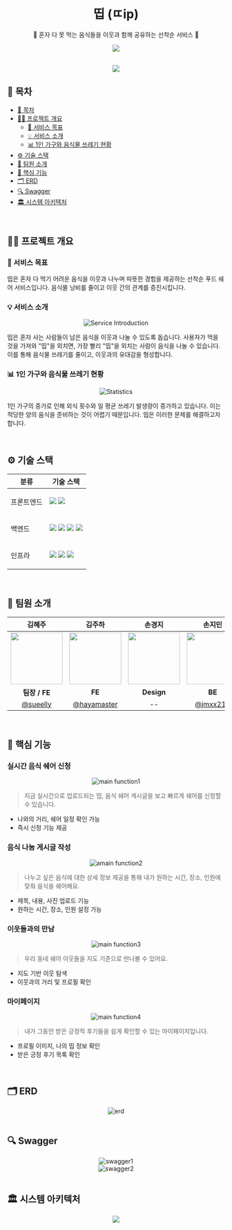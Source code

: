 <div align="center">
  <h1>띱 (ㄸip)</h1>
  <p>🍴 혼자 다 못 먹는 음식들을 이웃과 함께 공유하는 선착순 서비스 🍴</p>
</div>
<p align=center>
<img src="https://github.com/user-attachments/assets/083fd5d3-bd0b-49a1-a644-aea73e47a3c1">
</p>
<br />

<div align=center>
    <a href="https://hits.seeyoufarm.com"><img src="https://hits.seeyoufarm.com/api/count/incr/badge.svg?url=https%3A%2F%2Fgithub.com%2Fyour-org&count_bg=%23333333&title_bg=%23FC4F59&icon=&icon_color=%23FC4F59&title=hits&edge_flat=false)](https://hits.seeyoufarm.com"/></a>
</div>

## 📄 목차

- [📄 목차](#-목차)
- [✍🏻 프로젝트 개요](#-프로젝트-개요)
  - [🎯 서비스 목표](#-서비스-목표)
  - [💡 서비스 소개](#-서비스-소개)
  - [📊 1인 가구와 음식물 쓰레기 현황](#-1인-가구와-음식물-쓰레기-현황)
- [⚙️ 기술 스택](#-기술-스택)
- [🧡 팀원 소개](#-팀원-소개)
- [🚀 핵심 기능](#-핵심-기능)
- [🗂️ ERD](#-erd)
- [🔍 Swagger](#-swagger)
- [🏛️ 시스템 아키텍처](#-시스템-아키텍처)

<br />

## ✍🏻 프로젝트 개요

### 🎯 서비스 목표

띱은 혼자 다 먹기 어려운 음식을 이웃과 나누며 따뜻한 경험을 제공하는 선착순 푸드 쉐어 서비스입니다. 음식물 낭비를 줄이고 이웃 간의 관계를 증진시킵니다.

### 💡 서비스 소개

<div align=center>
  <img src="https://github.com/user-attachments/assets/e0f91c98-24d1-4ecd-9837-b5eac44d9c9f" alt="Service Introduction"/>
</div>

띱은 혼자 사는 사람들이 남은 음식을 이웃과 나눌 수 있도록 돕습니다. 사용자가 먹을 것을 가져와 "띱"을 외치면, 가장 빨리 "띱"을 외치는 사람이 음식을 나눌 수 있습니다. 이를 통해 음식물 쓰레기를 줄이고, 이웃과의 유대감을 형성합니다.

### 📊 1인 가구와 음식물 쓰레기 현황

<div align=center>
  <img src="https://github.com/user-attachments/assets/7a4de6fd-859d-480c-840a-bbae86866942" alt="Statistics"/>
</div>

1인 가구의 증가로 인해 외식 횟수와 일 평균 쓰레기 발생량이 증가하고 있습니다. 이는 적당한 양의 음식을 준비하는 것이 어렵기 때문입니다. 띱은 이러한 문제를 해결하고자 합니다.

<br />

## ⚙️ 기술 스택

<table>
    <thead>
        <tr>
            <th>분류</th>
            <th>기술 스택</th>
        </tr>
    </thead>
    <tbody>
        <tr>
            <td>
                  <p>프론트엔드</p>
            </td>
            <td>
                  <img src="https://img.shields.io/badge/React-61DAFB?style=flat&logo=react&logoColor=white"/>
                  <img src="https://img.shields.io/badge/kakao_map-FFCD00?style=flat&logo=kakao&logoColor=white"/>
            </td>
        </tr>
        <tr>
            <td>
                <p>백엔드</p>
            </td>
            <td>
                <img src="https://img.shields.io/badge/Spring_Boot-6DB33F?style=flat&logo=spring-boot&logoColor=white"/>
                <img src="https://img.shields.io/badge/Spring_Security-6DB33F?style=flat&logo=spring-security&logoColor=white"/>
                <img src="https://img.shields.io/badge/JWT-000000?style=flat&logo=json-web-tokens&logoColor=white"/>
                <img src="https://img.shields.io/badge/MySQL-4479A1?style=flat&logo=mysql&logoColor=white"/>
            </td>
        </tr>
        <tr>
            <td>
                <p>인프라</p>
            </td>
            <td>
                <img src="https://img.shields.io/badge/Amazon_EC2-FF9900?style=flat&logo=amazon-ec2&logoColor=white"/>
                <img src="https://img.shields.io/badge/Amazon_S3-569A31?style=flat&logo=amazon-s3&logoColor=white"/>
                <img src="https://img.shields.io/badge/Github_Actions-2088FF?style=flat&logo=github-actions&logoColor=white"/>
            </td>
        </tr>
    </tbody>
</table>


<br />

## 🧡 팀원 소개

| 김혜주 | 김주하 | 손경지 | 손지민 | 이보연 | 이서빈 | 
| :---: | :---: | :---: | :---: | :---: | :---: |
| <img src="https://www.notion.so/image/https%3A%2F%2Fprod-files-secure.s3.us-west-2.amazonaws.com%2Fb071744e-00a6-4b83-b0a9-4e82d7f97ddf%2Fbcc6d312-44e0-4a71-b7b3-07be8a331797%2F%25EB%25AC%25B4%25EC%25A0%259C-1-06.png?table=block&id=1ca24e02-d04c-4719-a4a4-66c2b6af113d&spaceId=b071744e-00a6-4b83-b0a9-4e82d7f97ddf&width=1800&userId=43203201-6d7e-4857-be36-f8dc7864614a&cache=v2" width="120" /> | <img src="https://www.notion.so/image/https%3A%2F%2Fprod-files-secure.s3.us-west-2.amazonaws.com%2Fb071744e-00a6-4b83-b0a9-4e82d7f97ddf%2F4a56fa60-da4d-418f-9fc6-c4e1c1430078%2F%25EB%25AC%25B4%25EC%25A0%259C-1-01.png?table=block&id=7bd88b7b-8e87-48c4-b9f1-0682f02927e0&spaceId=b071744e-00a6-4b83-b0a9-4e82d7f97ddf&width=2000&userId=43203201-6d7e-4857-be36-f8dc7864614a&cache=v2" width="120" /> | <img src="https://www.notion.so/image/https%3A%2F%2Fprod-files-secure.s3.us-west-2.amazonaws.com%2Fb071744e-00a6-4b83-b0a9-4e82d7f97ddf%2F9c81f233-f2b2-4890-974d-98835ff85da0%2F%25EB%25AC%25B4%25EC%25A0%259C-1-03.png?table=block&id=4812cbc9-f48c-43be-932c-ee14013147e2&spaceId=b071744e-00a6-4b83-b0a9-4e82d7f97ddf&width=1800&userId=43203201-6d7e-4857-be36-f8dc7864614a&cache=v2" width="120"> | <img src="https://www.notion.so/image/https%3A%2F%2Fprod-files-secure.s3.us-west-2.amazonaws.com%2Fb071744e-00a6-4b83-b0a9-4e82d7f97ddf%2F5fad636a-fa10-466e-9b66-03b3d051a63c%2F%25EB%25AC%25B4%25EC%25A0%259C-1-04.png?table=block&id=bb7d35c5-64dd-4451-afaf-3b1c7706c82b&spaceId=b071744e-00a6-4b83-b0a9-4e82d7f97ddf&width=1800&userId=43203201-6d7e-4857-be36-f8dc7864614a&cache=v2" width="120" /> | <img src="https://www.notion.so/image/https%3A%2F%2Fprod-files-secure.s3.us-west-2.amazonaws.com%2Fb071744e-00a6-4b83-b0a9-4e82d7f97ddf%2F0bd5df21-e388-46c6-8771-7e4326f1b20f%2F%25EB%25AC%25B4%25EC%25A0%259C-1-05.png?table=block&id=0b6972fb-c336-43cb-8f06-9842a4b8f409&spaceId=b071744e-00a6-4b83-b0a9-4e82d7f97ddf&width=1800&userId=43203201-6d7e-4857-be36-f8dc7864614a&cache=v2" width="120" /> | <img src="https://www.notion.so/image/https%3A%2F%2Fprod-files-secure.s3.us-west-2.amazonaws.com%2Fb071744e-00a6-4b83-b0a9-4e82d7f97ddf%2F1adeedec-434d-40a6-acb2-f124a5c011ac%2F%25EB%25AC%25B4%25EC%25A0%259C-1-02.png?table=block&id=f0fa37e8-b6a4-43ce-b621-3f8dedde3db6&spaceId=b071744e-00a6-4b83-b0a9-4e82d7f97ddf&width=1800&userId=43203201-6d7e-4857-be36-f8dc7864614a&cache=v2" width="120" /> |
| **팀장 / FE** | **FE** | **Design** | **BE** | **FE** | **BE** |
| [@sueelly](https://github.com/sueelly) | [@hayamaster](https://github.com/hayamaster) | -- | [@jmxx219](https://github.com/jmxx219) | [@btothey99](https://github.com/btothey99) | [@leeseobin00](https://github.com/leeseobin00) |

<br />


## 🚀 핵심 기능

### 실시간 음식 쉐어 신청
<div align=center>
  <img src="https://github.com/user-attachments/assets/d598714c-8896-4212-b40f-6fd3578995f0" alt="main function1">
</div>

> 지금 실시간으로 업로드되는 띱, 음식 쉐어 게시글을 보고 빠르게 쉐어를 신청할 수 있습니다.

- 나와의 거리, 쉐어 일정 확인 가능
- 즉시 신청 기능 제공

### 음식 나눔 게시글 작성
<div align=center>
  <img src="https://github.com/user-attachments/assets/29601f9e-a8cd-471d-b5d5-07db6586122a" alt="amain function2">
</div>

> 나누고 싶은 음식에 대한 상세 정보 제공을 통해 내가 원하는 시간, 장소, 인원에 맞춰 음식을 쉐어해요.

- 제목, 내용, 사진 업로드 기능
- 원하는 시간, 장소, 인원 설정 가능

### 이웃들과의 만남
<div align=center>
  <img src="https://github.com/user-attachments/assets/d35b6d2b-a012-4b19-9eb6-302093cc719c" alt="main function3">
</div>

> 우리 동네 쉐어 이웃들을 지도 기준으로 만나볼 수 있어요.

- 지도 기반 이웃 탐색
- 이웃과의 거리 및 프로필 확인

### 마이페이지
<div align=center>
  <img src="https://github.com/user-attachments/assets/9f2cacde-61e5-4ab8-8a2b-a3a553784178" alt="main function4">
</div>

> 내가 그동안 받은 긍정적 후기들을 쉽게 확인할 수 있는 마이페이지입니다.

- 프로필 이미지, 나의 띱 정보 확인
- 받은 긍정 후기 목록 확인

<br />

## 🗂️ ERD

<div align=center>
  <img src="https://github.com/user-attachments/assets/381d8407-4c96-456e-92a7-16c7dc1819fb" alt="erd">
</div>

<br />

## 🔍 Swagger

<div align=center>
  <img src="https://github.com/user-attachments/assets/f0246934-d7d9-4a02-b03a-8fc614855b94" alt="swagger1">
</div>
<div align=center>
  <img src="https://github.com/user-attachments/assets/bb513ff2-9227-45a7-a746-17d94617f83b" alt="swagger2">
</div>

<br />

## 🏛️ 시스템 아키텍처

<div align=center>
  <img src="https://github.com/user-attachments/assets/ba8e5293-0e77-4a22-8a96-ce2eb4fa2c04">
</div>

</aside>

<br />

